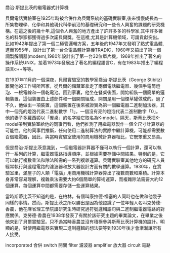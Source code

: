 喬治·斯提比茨的繼電器式計算機 

貝爾電話實驗室在1925年時被合併作為貝爾系統的基礎實驗室,後來慢慢成長為一所集物理學、化學和其他現代科學前沿的基礎研究和一些令人興奮的課題的研究機構。在這之後的幾十年,這個令人興奮的地方產出了許許多多的科學家,其中許多著名的科學家都獲得過多次諾貝爾獎。在這裡,尤其是計算機領域，可謂貢獻突出。比如1942年提出了第一個二極管邏輯方案，五年後的1947年又發明了點式電晶體,進而1955年，設計出了第一台全電晶體計算機TRADIC，1960年又搞出了第一個調製解調器(modem),1980年設計出了第一台32位單片機，1969年推出了著名的操作系統UNIX，接着1973年發展出了著名的編程語言C，有在1983年推出了編程語言c++等等。

在1937年11月的一個深夜，貝爾實驗室的數學家喬治·斯提比茨（George Stibitz）離開他的工作場所回家，從貝爾的儲藏室拿走了兩個電話繼電器、幾個手電筒燈泡、一根電線和一個乾電池。回到家裏，他坐在餐桌後面，開始組裝一個簡單的邏輯裝置，這個裝置由上述部件和一個開關組成，開關是用一個煙草罐做成的。過了不久，他做出一項裝置，這個裝置在後來被證實為第一個繼電器二進制加法器，其中一個亮的燈泡代表二進制數字「1」，一個沒有亮的燈泡代表二進制數字「0」。他的妻子多蘿西婭以「餐桌」的名字給它取名為K-model，隔天，斯蒂比茨把K-model帶到實驗室給他的同事們看，他們推測了用繼電器製作一個全尺寸計算器的可能性。他的同事們推斷，任何使用二進制算法的實際中繼計算機，可能都需要數百個繼電器，因此，與當時實驗室使用的商用機械計算器相比，它既笨重又昂貴。

但是喬治·斯提比茨意識到，一個繼電器計算器不僅可以執行一個計算，還可以執行一系列的計算，繼電器電路指導順序，並根據需要存儲中間結果。特別的是，它可以執行複數乘法和除法所需的一系列複雜運算。貝爾實驗室其他地方的研究人員經常執行與遠程電路的濾波器和放大器設計方面有關的數學運算。1930年，在實驗室里，滿屋子的人類「電腦」用商用機械計算器算出了複數商數和乘積。計算本身非常容易理解，複雜乘法需要大約6個簡單的算術運算，而複雜除法需要大約12個運算，每個運算中間都需要存儲一些運算結果。

當時斯蒂比茨不知道的是，在柏林，有個叫康拉德·祖塞的人同時也在做和他幾乎同樣的事情。然而，斯提比茨之所以勝出是因為他認識了一位年輕人名叫克勞德·香農，他在麻省理工學院讀研究生時研究過符號邏輯語句與二進制繼電器電路的對應關係。克勞德·香農在1938年發表了有關於該研究主題的畢業論文，在畢業之後他來到了貝爾實驗室。只不過當時香農並沒有積極參與斯蒂比茨計算機的設計。明顯的是，對使用繼電器來實現二進制邏輯的想法要等到1930年後才會漸漸讓所有人接受。
  
incorporated 合併
switch 開關
filter 濾波器
amplifier 放大器
circuit 電路
